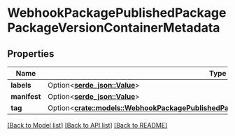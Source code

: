 # WebhookPackagePublishedPackagePackageVersionContainerMetadata

## Properties

Name | Type | Description | Notes
------------ | ------------- | ------------- | -------------
**labels** | Option<[**serde_json::Value**](.md)> |  | [optional]
**manifest** | Option<[**serde_json::Value**](.md)> |  | [optional]
**tag** | Option<[**crate::models::WebhookPackagePublishedPackagePackageVersionContainerMetadataTag**](webhook_package_published_package_package_version_container_metadata_tag.md)> |  | [optional]

[[Back to Model list]](../README.md#documentation-for-models) [[Back to API list]](../README.md#documentation-for-api-endpoints) [[Back to README]](../README.md)


